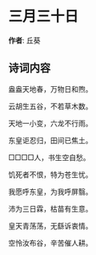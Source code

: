 # 三月三十日

**作者**: 丘葵

## 诗词内容

盎盎天地春，万物日和煦。

云胡生五谷，不若草木数。

天地一小变，六龙不行雨。

东皇讵忍归，田间已焦土。

□□□□人，书生空自愁。

饥死者不恨，特为苍生忧。

我愿呼东皇，为我呼屏翳。

沛为三日霖，枯苗有生意。

皇天青荡荡，无繇诉衷情。

空怜汝布谷，辛苦催人耕。

